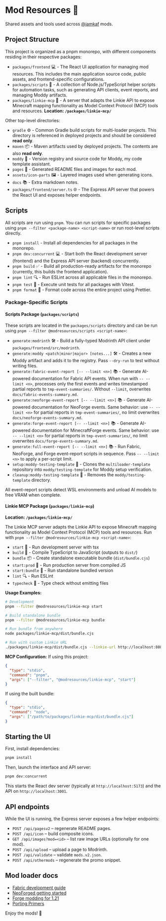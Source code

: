 # Mod Resources 💾

Shared assets and tools used across [@iamkaf](https://modrinth.com/user/iamkaf) mods.

## Project Structure

This project is organized as a pnpm monorepo, with different components residing in their respective packages:

- `packages/frontend` 💻 - The React UI application for managing mod resources. This includes the main application source code, public assets, and frontend-specific configurations.
- `packages/scripts` 📜 - A collection of Node.js/TypeScript helper scripts for automation tasks, such as generating API clients, event reports, and managing Moddy artifacts.
- `packages/linkie-mcp` 🔗 - A server that adapts the Linkie API to expose Minecraft mapping functionality as Model Context Protocol (MCP) tools and resources. **Location: `/packages/linkie-mcp/`**

Other top-level directories:

- `gradle` ⚙️ - Common Gradle build scripts for multi-loader projects. This directory is referenced in deployed projects and should be considered **read only**.
- `maven` 📦 - Maven artifacts used by deployed projects. The contents are also **read only**.
- `moddy` 🤖 - Version registry and source code for Moddy, my code template assistant.
- `pages` 📄 - Generated README files and images for each mod.
- `assets/icon-parts` 🖼️ - Layered images used when generating icons.
- `docs` 📚 - Extra markdown notes.
- `packages/frontend/server.ts` 🌐 - The Express API server that powers the React UI and exposes helper endpoints.

## Scripts

All scripts are run using `pnpm`. You can run scripts for specific packages using `pnpm --filter <package-name> <script-name>` or run root-level scripts directly.

- `pnpm install` - Install all dependencies for all packages in the monorepo.
- `pnpm dev:concurrent` 💻 - Start both the React development server (frontend) and the Express API server (backend) concurrently.
- `pnpm build` ✅ - Build all production-ready artifacts for the monorepo (currently, this builds the frontend application).
- `pnpm lint` 🔍 - Run ESLint across all applicable files in the monorepo.
- `pnpm test` 🧪 - Execute unit tests for all packages with Vitest.
- `pnpm format` 💅 - Format code across the entire project using Prettier.

### Package-Specific Scripts

#### Scripts Package (`packages/scripts`)

These scripts are located in the `packages/scripts` directory and can be run using `pnpm --filter @modresources/scripts <script-name>`:

- `generate:modrinth` 🛠️ - Build a fully-typed Modrinth API client under `packages/frontend/src/modrinth`.
- `generate:moddy <patch|minor|major> [notes...]` 🛠️ - Creates a new Moddy artifact and adds it to the registry. Pass `--dry-run` to test without writing files.
- `generate:fabric-event-report [-- --limit <n>]` 📚 - Generate AI-powered documentation for Fabric API events. When run with `-- --limit <n>`, processes only the first <n> events and writes timestamped partial reports to `tmp-event-summaries/`. Without `--limit`, overwrites `docs/fabric-events-summary.md`.
- `generate:neoforge-event-report [-- --limit <n>]` 📚 - Generate AI-powered documentation for NeoForge events. Same behavior: use `-- --limit <n>` for partial reports in `tmp-event-summaries/`, no limit overwrites `docs/neoforge-events-summary.md`.
- `generate:forge-event-report [-- --limit <n>]` 📚 - Generate AI-powered documentation for MinecraftForge events. Same behavior: use `-- --limit <n>` for partial reports in `tmp-event-summaries/`, no limit overwrites `docs/forge-events-summary.md`.
- `generate:full-event-report [-- --limit <n>]` 📚 - Run Fabric, NeoForge, and Forge event-report scripts in sequence. Pass `-- --limit <n>` to apply a per-script limit.
- `setup:moddy-testing-template` 🧪 - Clones the `multiloader-template` repository into `moddy/testing-template` for Moddy setup verification.
- `cleanup:moddy-testing-template` 🧹 - Removes the `moddy/testing-template` directory.

All event-report scripts detect WSL environments and unload AI models to free VRAM when complete.

#### Linkie MCP Package (`packages/linkie-mcp`)

**Location: `/packages/linkie-mcp/`**

The Linkie MCP server adapts the Linkie API to expose Minecraft mapping functionality as Model Context Protocol (MCP) tools and resources. Run with `pnpm --filter @modresources/linkie-mcp <script-name>`:

- `start` 🚀 - Run development server with tsx
- `build` 🔨 - Compile TypeScript to JavaScript (outputs to `dist/`)
- `bundle` 📦 - Create standalone executable bundle (`dist/bundle.cjs`)
- `start:prod` 🏃 - Run production server from compiled JS
- `start:bundle` 🏃 - Run standalone bundled version
- `lint` 🔍 - Run ESLint
- `typecheck` 🧪 - Type check without emitting files

**Usage Examples:**
```bash
# Development
pnpm --filter @modresources/linkie-mcp start

# Build standalone bundle
pnpm --filter @modresources/linkie-mcp bundle

# Run bundle from anywhere
node packages/linkie-mcp/dist/bundle.cjs

# Run with custom Linkie URL
./packages/linkie-mcp/dist/bundle.cjs --linkie-url http://localhost:8080
```

**MCP Configuration:**
If using this project:
```json
{
  "type": "stdio",
  "command": "pnpm",
  "args": ["--filter", "@modresources/linkie-mcp", "start"]
}
```
If using the built bundle:
```json
{
  "type": "stdio",
  "command": "node",
  "args": ["/path/to/packages/linkie-mcp/dist/bundle.cjs"]
}
```

## Starting the UI

First, install dependencies:

```bash
pnpm install
```

Then, launch the interface and API server:

```bash
pnpm dev:concurrent
```

This starts the React dev server (typically at `http://localhost:5173`) and the API on `http://localhost:3001`.

## API endpoints

While the UI is running, the Express server exposes a few helper endpoints:

- `POST /api/pagesv2` – regenerate README pages.
- `POST /api/icon` – build composite icons.
- `GET /api/images?mod=<id>` – list raw image URLs (optionally for one mod).
- `POST /api/upload` – upload a page to Modrinth.
- `POST /api/validate` – validate `mods.v2.json`.
- `POST /api/othermods` – regenerate the promo snippet.

## Mod loader docs

- [Fabric development guide](https://docs.fabricmc.net/develop/)
- [NeoForged getting started](https://docs.neoforged.net/docs/gettingstarted/)
- [Forge modding for 1.21](https://docs.minecraftforge.net/en/1.21.x/)
- [Porting Primers](https://github.com/neoforged/.github/tree/main/primers)

Enjoy the mods! 🚀